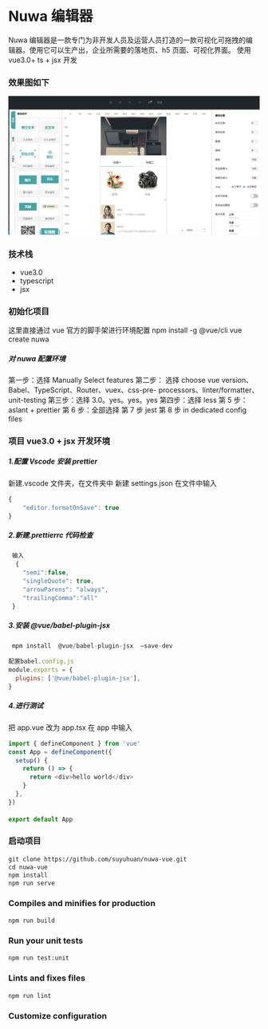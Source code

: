 # Nuwa 编辑器

Nuwa 编辑器是一款专门为非开发人员及运营人员打造的一款可视化可拖拽的编辑器。使用它可以生产出，企业所需要的落地页、h5 页面、可视化界面。
使用 vue3.0+ ts + jsx 开发

### 效果图如下

![alt 效果图](./public/01.png)

### 技术栈

- vue3.0
- typescript
- jsx

### 初始化项目

这里直接通过 vue 官方的脚手架进行环境配置
npm install -g @vue/cli
vue create nuwa

##### 对 nuwa 配置环境

第一步：选择 Manually Select features
第二步： 选择 choose vue version、Babel、TypeScript、Router、vuex、css-pre- processors、linter/formatter、 unit-testing
第三步：选择 3.0。yes。yes。yes
第四步：选择 less
第 5 步：aslant + prettier
第 6 步：全部选择
第 7 步 jest
第 8 步 in dedicated config files

### 项目 vue3.0 + jsx 开发环境

##### 1.配置 Vscode 安装 prettier

新建.vscode 文件夹，在文件夹中 新建 settings.json
在文件中输入

```js
{
    "editor.formatOnSave": true
}
```

##### 2.新建.prettierrc 代码检查

```js
 输入
  {
    "semi":false,
    "singleQuote": true,
    "arrowParens": "always",
    "trailingComma":"all"
 }
```

##### 3.安装 @vue/babel-plugin-jsx

```js
 mpm install  @vue/babel-plugin-jsx  —save-dev
```

```js
配置babel.config.js
module.exports = {
  plugins: ['@vue/babel-plugin-jsx'],
}
```

##### 4.进行测试

把 app.vue 改为 app.tsx
在 app 中输入

```js
import { defineComponent } from 'vue'
const App = defineComponent({
  setup() {
    return () => {
      return <div>hello world</div>
    }
  },
})

export default App
```

### 启动项目

```
git clone https://github.com/suyuhuan/nuwa-vue.git
cd nuwa-vue
npm install
npm run serve
```

### Compiles and minifies for production

```
npm run build
```

### Run your unit tests

```
npm run test:unit
```

### Lints and fixes files

```
npm run lint
```

### Customize configuration
